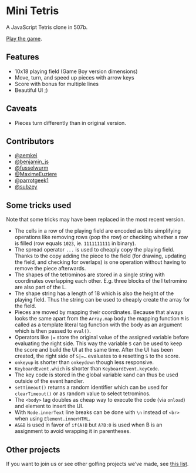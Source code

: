 # Mini Tetris

A JavaScript Tetris clone in 507b.

[Play the game](https://veu.github.io/mini-tetris/dist/tetris.html).

## Features

* 10x18 playing field (Game Boy version dimensions)
* Move, turn, and speed up pieces with arrow keys
* Score with bonus for multiple lines
* Beautiful UI ;)

## Caveats

* Pieces turn differently than in original version.

## Contributors

* [@aemkei](https://twitter.com/aemkei)
* [@benjamin_js](https://twitter.com/benjamin_js)
* [@fusselwurm](https://twitter.com/fusselwurm)
* [@MaximeEuziere](https://twitter.com/MaximeEuziere)
* [@parrotgeek1](https://twitter.com/parrotgeek1)
* [@subzey](https://twitter.com/subzey)

## Some tricks used

Note that some tricks may have been replaced in the most recent version.

* The cells in a row of the playing field are encoded as bits simplifying operations like
  removing rows (pop the row) or checking whether a row is filled (row equals `1023`, ie. `1111111111` in binary).
* The spread operator `...` is used to cheaply copy the playing field.
  Thanks to the copy adding the piece to the field (for drawing, updating the field, and checking for overlaps)
  is one operation without having to remove the piece afterwards.
* The shapes of the tetrominos are stored in a single string with coordinates overlapping each other.
  E.g. three blocks of the I tetromino are also part of the L.
* The shape string has a length of 18 which is also the height of the playing field.
  Thus the string can be used to cheaply create the array for the field.
* Pieces are moved by mapping their coordinates.
  Because that always looks the same apart from the `Array.map` body
  the mapping function `M` is called as a template literal tag function
  with the body as an argument which is then passed to `eval()`.
* Operators like `|=` store the original value of the assigned variable before evaluating the right side. This way the variable `S` can be used to keep the score and build the UI at the same time. After the UI has been created, the right side of `S|=…` evaluates to `0` resetting `S` to the score.
* `onkeyup` is shorter than `onkeydown` though less responsive.
* `KeyboardEvent.which` is shorter than `KeyboardEvent.keyCode`.
* The key code is stored in the global variable `k`and can thus be used outside of the event handler.
* `setTimeout()` returns a random identifier which can be used for `clearTimeout()` or as random value to select tetrominos.
* The `<body>` tag doubles as cheap way to execute the code (via `onload`) and element to insert the UI.
* With `Node.innerText` line breaks can be done with `\n` instead of `<br>` when using `Element.innerHTML`.
* `A&&B` is used in favor of `if(A)B` but `A?B:0` is used when B is an assignment to avoid wrapping it in parentheses.

## Other projects

If you want to join us or see other golfing projects we’ve made, see [this list](https://gist.github.com/xem/206db44adbdd09bac424).
